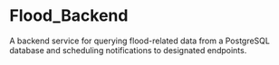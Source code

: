 # Flood_Backend
A backend service for querying flood-related data from a PostgreSQL database and scheduling notifications to designated endpoints.
